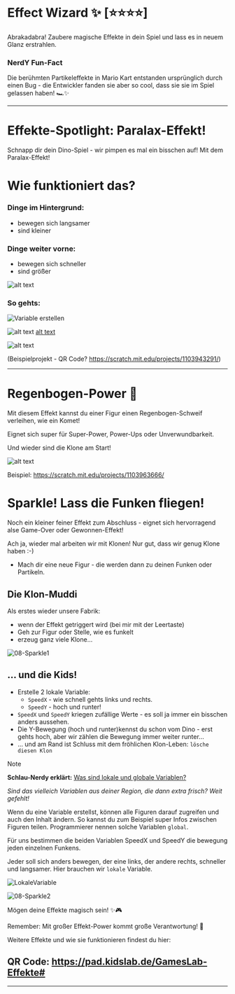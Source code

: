 # Effect Wizard ✨ [⭐⭐⭐⭐]
Abrakadabra! Zaubere magische Effekte in dein Spiel und lass es in neuem Glanz erstrahlen.



### NerdY Fun-Fact
Die berühmten Partikeleffekte in Mario Kart entstanden ursprünglich durch einen Bug - die Entwickler fanden sie aber so cool, dass sie sie im Spiel gelassen haben! 🏎️✨

---

# Effekte-Spotlight: Paralax-Effekt!

Schnapp dir dein Dino-Spiel - wir pimpen es mal ein bisschen auf! Mit dem Paralax-Effekt!

# Wie funktioniert das?

### Dinge im Hintergrund: 
- bewegen sich langsamer
- sind kleiner

### Dinge weiter vorne:
- bewegen sich schneller
- sind größer




![alt text](bilder/paralax.png)

### So gehts:

![Variable erstellen](screenshots/paralax/Variable-erstellen-beschriftet.png)

![alt text](screenshots/paralax/Paralax-Code-Master.png) [alt text](08-EffectWizard.md)

![alt text](screenshots/paralax/Paralax-Code-Klone.png)

(Beispielprojekt - QR Code? https://scratch.mit.edu/projects/1103943291/)

---



# Regenbogen-Power 🌈

Mit diesem Effekt kannst du einer Figur einen Regenbogen-Schweif verleihen, wie ein Komet! 

Eignet sich super für Super-Power, Power-Ups oder Unverwundbarkeit.

Und wieder sind die Klone am Start!

![alt text](screenshots/08-Regenbogen-Effekt.png)

Beispiel: https://scratch.mit.edu/projects/1103963666/



# Sparkle! Lass die Funken fliegen!

Noch ein kleiner feiner Effekt zum Abschluss - eignet sich hervorragend alse Game-Over oder Gewonnen-Effekt!

Ach ja, wieder mal arbeiten wir mit Klonen! Nur gut, dass wir genug Klone haben :-)

- Mach dir eine neue Figur - die werden dann zu deinen Funken oder Partikeln.



## Die Klon-Muddi

Als erstes wieder unsere Fabrik: 

- wenn der Effekt getriggert wird (bei mir mit der Leertaste)
- Geh zur Figur oder Stelle, wie es funkelt
- erzeug ganz viele Klone...

![08-Sparkle1](screenshots/08-Sparkle1.png)

## ... und die Kids!

- Erstelle 2 lokale Variable:
  - `SpeedX` - wie schnell gehts links und rechts.
  - `SpeedY` - hoch und runter!
- `SpeedX` und `SpeedY` kriegen zufällige Werte - es soll ja immer ein bisschen anders aussehen.
- Die Y-Bewegung (hoch und runter)kennst du schon vom Dino - erst gehts hoch, aber wir zählen die Bewegung immer weiter runter... 
- ... und am Rand ist Schluss mit dem fröhlichen Klon-Leben: `lösche diesen Klon`

> [!NOTE]
>
> **Schlau-Nerdy erklärt:** <u>Was sind lokale und globale Variablen?</u>
>
> *Sind das vielleich Variablen aus deiner Region, die dann extra frisch? Weit gefehlt!*
>
> Wenn du eine Variable erstellst, können alle Figuren darauf zugreifen und auch den Inhalt ändern. So kannst du zum Beispiel super Infos zwischen Figuren teilen. Programmierer nennen solche Variablen `global`.
>
> Für uns bestimmen die beiden Variablen SpeedX und SpeedY die bewegung jeden einzelnen Funkens. 
>
> Jeder soll sich anders bewegen, der eine links, der andere rechts, schneller und langsamer. Hier brauchen wir `lokale` Variable. 
>
> ![LokaleVariable](screenshots/LokaleVariable.png)

 



![08-Sparkle2](screenshots/08-Sparkle2.png)





Mögen deine Effekte magisch sein! ✨🎮

Remember: Mit großer Effekt-Power kommt große Verantwortung! 🧙



Weitere Effekte und wie sie funktionieren findest du hier: 
## QR Code: https://pad.kidslab.de/GamesLab-Effekte#

---

